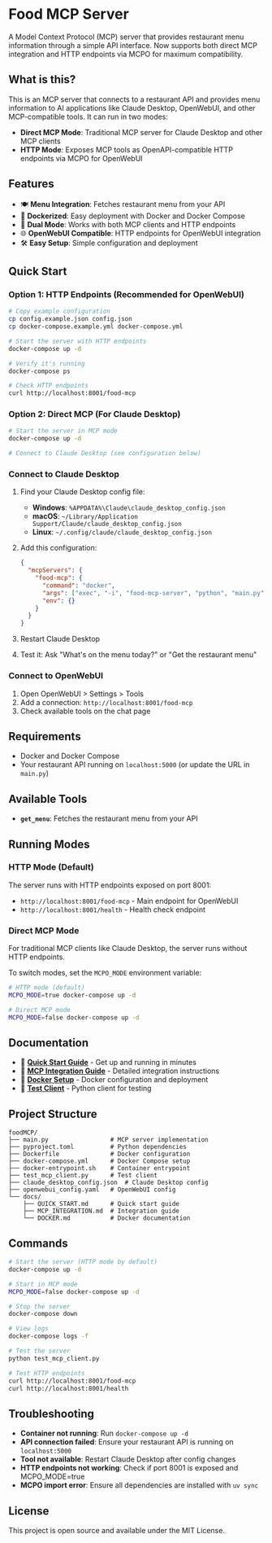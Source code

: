 # Food MCP Server

A Model Context Protocol (MCP) server that provides restaurant menu information through a simple API interface. Now supports both direct MCP integration and HTTP endpoints via MCPO for maximum compatibility.

## What is this?

This is an MCP server that connects to a restaurant API and provides menu information to AI applications like Claude Desktop, OpenWebUI, and other MCP-compatible tools. It can run in two modes:

- **Direct MCP Mode**: Traditional MCP server for Claude Desktop and other MCP clients
- **HTTP Mode**: Exposes MCP tools as OpenAPI-compatible HTTP endpoints via MCPO for OpenWebUI

## Features

- 🍽️ **Menu Integration**: Fetches restaurant menu from your API
- 🐳 **Dockerized**: Easy deployment with Docker and Docker Compose
- 🔌 **Dual Mode**: Works with both MCP clients and HTTP endpoints
- 🌐 **OpenWebUI Compatible**: HTTP endpoints for OpenWebUI integration
- 🛠️ **Easy Setup**: Simple configuration and deployment

## Quick Start

### Option 1: HTTP Endpoints (Recommended for OpenWebUI)

```bash
# Copy example configuration
cp config.example.json config.json
cp docker-compose.example.yml docker-compose.yml

# Start the server with HTTP endpoints
docker-compose up -d

# Verify it's running
docker-compose ps

# Check HTTP endpoints
curl http://localhost:8001/food-mcp
```

### Option 2: Direct MCP (For Claude Desktop)

```bash
# Start the server in MCP mode
docker-compose up -d

# Connect to Claude Desktop (see configuration below)
```

### Connect to Claude Desktop

1. Find your Claude Desktop config file:
   - **Windows**: `%APPDATA%\Claude\claude_desktop_config.json`
   - **macOS**: `~/Library/Application Support/Claude/claude_desktop_config.json`
   - **Linux**: `~/.config/claude/claude_desktop_config.json`

2. Add this configuration:
   ```json
   {
     "mcpServers": {
       "food-mcp": {
         "command": "docker",
         "args": ["exec", "-i", "food-mcp-server", "python", "main.py"],
         "env": {}
       }
     }
   }
   ```

3. Restart Claude Desktop

4. Test it: Ask "What's on the menu today?" or "Get the restaurant menu"

### Connect to OpenWebUI

1. Open OpenWebUI > Settings > Tools
2. Add a connection: `http://localhost:8001/food-mcp`
3. Check available tools on the chat page

## Requirements

- Docker and Docker Compose
- Your restaurant API running on `localhost:5000` (or update the URL in `main.py`)

## Available Tools

- **`get_menu`**: Fetches the restaurant menu from your API

## Running Modes

### HTTP Mode (Default)
The server runs with HTTP endpoints exposed on port 8001:
- `http://localhost:8001/food-mcp` - Main endpoint for OpenWebUI
- `http://localhost:8001/health` - Health check endpoint

### Direct MCP Mode
For traditional MCP clients like Claude Desktop, the server runs without HTTP endpoints.

To switch modes, set the `MCPO_MODE` environment variable:
```bash
# HTTP mode (default)
MCPO_MODE=true docker-compose up -d

# Direct MCP mode
MCPO_MODE=false docker-compose up -d
```

## Documentation

- 📖 **[Quick Start Guide](QUICK_START.md)** - Get up and running in minutes
- 🔧 **[MCP Integration Guide](MCP_INTEGRATION.md)** - Detailed integration instructions
- 🐳 **[Docker Setup](DOCKER.md)** - Docker configuration and deployment
- 🧪 **[Test Client](test_mcp_client.py)** - Python client for testing

## Project Structure

```
foodMCP/
├── main.py                 # MCP server implementation
├── pyproject.toml          # Python dependencies
├── Dockerfile              # Docker configuration
├── docker-compose.yml      # Docker Compose setup
├── docker-entrypoint.sh    # Container entrypoint
├── test_mcp_client.py      # Test client
├── claude_desktop_config.json  # Claude Desktop config
├── openwebui_config.yaml   # OpenWebUI config
└── docs/
    ├── QUICK_START.md      # Quick start guide
    ├── MCP_INTEGRATION.md  # Integration guide
    └── DOCKER.md           # Docker documentation
```

## Commands

```bash
# Start the server (HTTP mode by default)
docker-compose up -d

# Start in MCP mode
MCPO_MODE=false docker-compose up -d

# Stop the server
docker-compose down

# View logs
docker-compose logs -f

# Test the server
python test_mcp_client.py

# Test HTTP endpoints
curl http://localhost:8001/food-mcp
curl http://localhost:8001/health
```

## Troubleshooting

- **Container not running**: Run `docker-compose up -d`
- **API connection failed**: Ensure your restaurant API is running on `localhost:5000`
- **Tool not available**: Restart Claude Desktop after config changes
- **HTTP endpoints not working**: Check if port 8001 is exposed and MCPO_MODE=true
- **MCPO import error**: Ensure all dependencies are installed with `uv sync`

## License

This project is open source and available under the MIT License.
